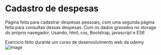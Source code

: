 # Cadastro de despesas

Página feita para cadastrar despesas pessoais, com uma segunda página feita para consultas dessas despesas.
Com os dados gravados no storage do próprio navegador.
Usando, html, css, Bootstrap, javascript e ES6

Exercício feito durante um curso de desenvolvimento web da udemy
![image](https://user-images.githubusercontent.com/51932176/135363178-874bfb09-1b87-42ff-b11f-e6e19248a21e.png)

